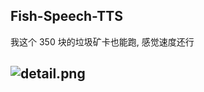 ## Fish-Speech-TTS

我这个 350 块的垃圾矿卡也能跑, 感觉速度还行  
## ![detail.png](https://raw.githubusercontent.com/wangz-code/fish-tts/main/pp.png)
